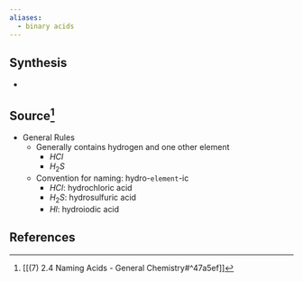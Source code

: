 ```yaml
---
aliases:
  - binary acids
---
```

## Synthesis
- 
## Source[^1]
- General Rules
	- Generally contains hydrogen and one other element 
		- $HCl$
		- $H_2S$
	- Convention for naming: hydro-`element`-ic
		- $HCl$: hydrochloric acid
		- $H_2S$: hydrosulfuric acid
		- $Hl$: hydroiodic acid

## References
[^1]: [[(7) 2.4 Naming Acids - General Chemistry#^47a5ef]]